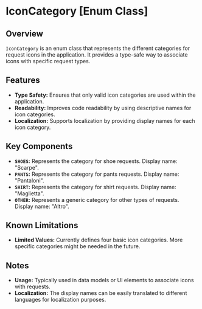 # IconCategory [Enum Class]

## Overview

`IconCategory` is an enum class that represents the different categories for request icons in the application. It provides a type-safe way to associate icons with specific request types.

## Features

- **Type Safety:** Ensures that only valid icon categories are used within the application.
- **Readability:** Improves code readability by using descriptive names for icon categories.
- **Localization:** Supports localization by providing display names for each icon category.

## Key Components

- **`SHOES`:** Represents the category for shoe requests. Display name: "Scarpe".
- **`PANTS`:** Represents the category for pants requests. Display name: "Pantaloni".
- **`SHIRT`:** Represents the category for shirt requests. Display name: "Maglietta".
- **`OTHER`:** Represents a generic category for other types of requests. Display name: "Altro".

## Known Limitations

- **Limited Values:** Currently defines four basic icon categories. More specific categories might be needed in the future.

## Notes

- **Usage:** Typically used in data models or UI elements to associate icons with requests.
- **Localization:** The display names can be easily translated to different languages for localization purposes.